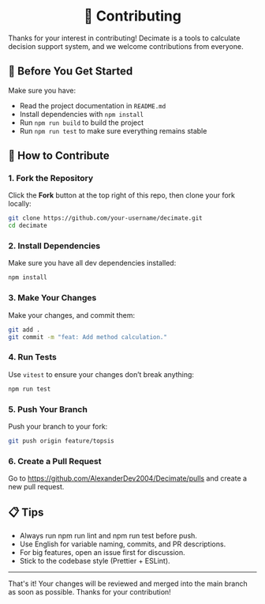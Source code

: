 <h1 align="center">🤝 Contributing</h1>

Thanks for your interest in contributing! Decimate is a tools to calculate decision support system, and we welcome contributions from everyone.

## 📌 Before You Get Started

Make sure you have:

- Read the project documentation in `README.md`
- Install dependencies with `npm install`
- Run `npm run build` to build the project
- Run `npm run test` to make sure everything remains stable

## 🧭 How to Contribute

### 1. Fork the Repository

Click the **Fork** button at the top right of this repo, then clone your fork locally:

```bash
git clone https://github.com/your-username/decimate.git
cd decimate
```

### 2. Install Dependencies

Make sure you have all dev dependencies installed:

```bash
npm install
```

### 3. Make Your Changes

Make your changes, and commit them:

```bash
git add .
git commit -m "feat: Add method calculation."
```

### 4. Run Tests

Use `vitest` to ensure your changes don’t break anything:

```bash
npm run test
```

### 5. Push Your Branch

Push your branch to your fork:

```bash
git push origin feature/topsis
```

### 6. Create a Pull Request

Go to https://github.com/AlexanderDev2004/Decimate/pulls and create a new pull request.

## 📋 Tips

- Always run npm run lint and npm run test before push.
- Use English for variable naming, commits, and PR descriptions.
- For big features, open an issue first for discussion.
- Stick to the codebase style (Prettier + ESLint).

---

That's it! Your changes will be reviewed and merged into the main branch as soon as possible. Thanks for your contribution!